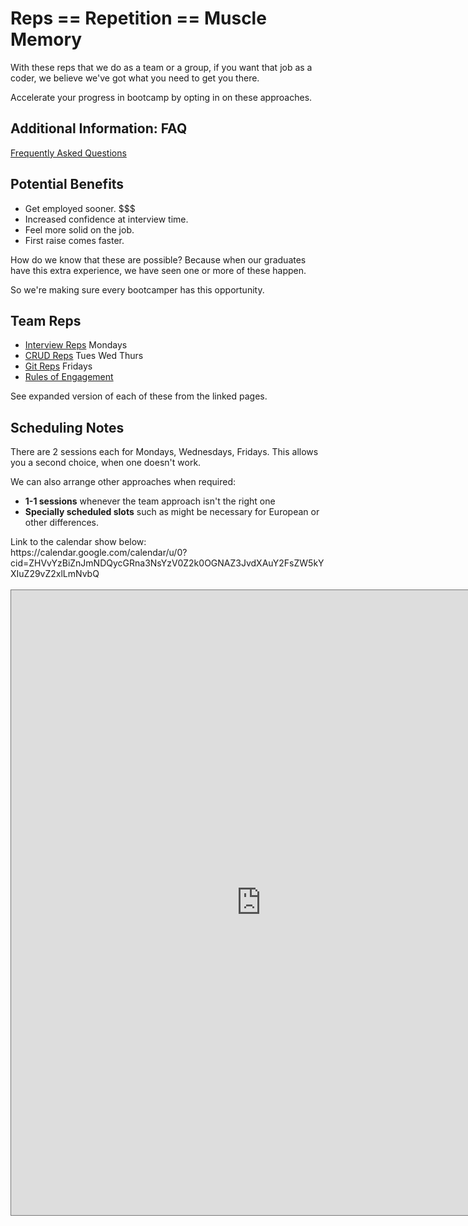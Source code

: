 # Reps == Repetition == Muscle Memory

With these reps that we do as a team or a group, if you want that job as a coder, we believe we've got what you need to get you there.

Accelerate your progress in bootcamp by opting in on these approaches.

## Additional Information: FAQ

[Frequently Asked Questions](faq/)

## Potential Benefits

- Get employed sooner. $$$
- Increased confidence at interview time.
- Feel more solid on the job.
- First raise comes faster.

How do we know that these are possible? Because when our graduates have this extra experience, we have seen one or more of these happen.

So we're making sure every bootcamper has this opportunity.

## Team Reps

- [Interview Reps](interview/) Mondays
- [CRUD Reps](crud/) Tues Wed Thurs
- [Git Reps](git/) Fridays
- [Rules of Engagement](rules/)

See expanded version of each of these from the linked pages.

## Scheduling Notes

There are 2 sessions each for Mondays, Wednesdays, Fridays. This allows you a second choice, when one doesn't work.

We can also arrange other approaches when required:

- **1-1 sessions** whenever the team approach isn't the right one
- **Specially scheduled slots** such as might be necessary for European or other differences.

<ore>
Link to the calendar show below:
<br>
https://calendar.google.com/calendar/u/0?cid=ZHVvYzBiZnJmNDQycGRna3NsYzV0Z2k0OGNAZ3JvdXAuY2FsZW5kYXIuZ29vZ2xlLmNvbQ</pre>
<br>
<br>

<iframe src="https://calendar.google.com/calendar/embed?height=600&wkst=1&bgcolor=%23ffffff&mode=WEEK&src=ZHVvYzBiZnJmNDQycGRna3NsYzV0Z2k0OGNAZ3JvdXAuY2FsZW5kYXIuZ29vZ2xlLmNvbQ&color=%23E67C73" style="border:solid 1px #777" width="800" height="1000" frameborder="0" scrolling="no"></iframe>

